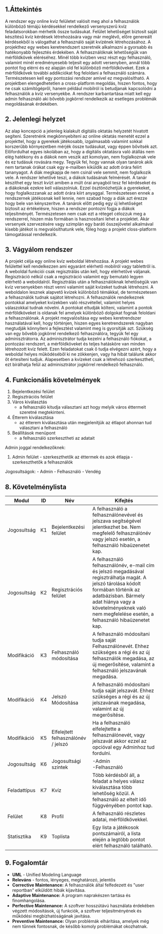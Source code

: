 ## 1.Áttekintés

A rendszer egy online kvíz felületet valósít meg ahol a felhasználók különböző témájú kérdésekkel rendelkező versenyszerű kvíz feladatsorokban mérhetik össze tudásukat. Felület lehetőséget biztosít saját készítésű kvíz kérdések létrehozására vagy már meglévő, előre genereált kérdésekből is válogathat a felhasználó saját kvízének létrehozásához. A projekthez egy webes keretrendszert szeretnék alkalmazni a gyorsabb és hatékonyabb fejlesztés érdekében. A felhasználóknak lehetőségük van mérföldkövek eléréséhez. Minél több kvízben vesz részt egy felhasználó, valamint minél eredményesebb teljesít egy adott versenyben, annál több pontot fog elérni és ez alapján old fel különböző mérföldköveket. Ezek a mérföldkövek további addikciókat fog feloldani a felhasználó számára. Természetesen kell egy pontozási rendszer amivel ez megvalósítható. A projektben elengedhetetlen a cross-platform megoldás, hiszen fontos, hogy ne csak számítógépről, hanem például mobilról is betudjanak kapcsolódni a felhasználók a kvíz versenyekbe. A rendszer karbantartása miatt kell egy admin felhasználó aki bővebb jogkörrel rendelkezik az esetleges problémák megoldásának érdekében.

## 2. Jelenlegi helyzet

 Az alap koncepció a jelenleg kialakult digitális oktatás helyzetét hivatott segíteni. Szeretnénk megkönnyebíteni az online oktatás menetét ezzel a projekttel, hogy a gyerekek játékosabb, izgalmasabb valamint sokkal korszerűbb környezetben mérjék össze tudásukat, vagy éppen bővítsék azt. Előfordulhat egyes iskolában az, hogy a digitális oktatásra való átállás nem elég hatékony és a diákok nem veszik azt komolyan, nem foglalkoznak vele és ez tudásuk rovására megy. Tegyük fel, hogy vannak olyan tanárok akik nem tartanak órákat csak egy e-mailben kiküldik az adott órára felírt tananyagot. A diák megkapja de nem csinál vele semmit, nem foglalkozik vele. A rendszer lehetővé teszi, a diákok tudásának felmérését. A tanár készíthet egy teszt kvízt amiben a múlt órai anyagból tesz fel kérdéseket és a diákoknak ezekre kell válaszolniuk. Ezzel ösztönözhetjük a gyerekeket, hogy foglalkozzanak az adott órára kiírt anyaggal. Természetesen ennek a rendszernek játékosnak kell lennie, nem szabad hogy a diák azt érezze hogy bele van kényszerítve. A tanárok előtt pedig egy új lehetőséget biztosít az értékelésre, hiszen a rendszer pontozni fogja a diákok teljesítményét. Természetesen nem csak ezt a réteget célozzuk meg a rendszerrel, hiszen más formában is hasznosítani lehet a projektet. Akár versenyek szervezésére vagy szimplán egy baráti összejövetel alkalmával kisebb játékot is megvalósíthatunk vele, főleg hogy a projekt closs-platform támogatással rendelkezik.

## 3. Vágyálom rendszer

A projekt célja egy online kvíz weboldal létrehozása. A projekt webes felülettel kell rendelkezzen ami egyaránt elérhető mobilról vagy tablettről is. A weboldal funkciói csak regisztrálás után kell, hogy elérhetővé váljanak. Regisztráció nélkül csak a regisztráció valamint egy bemutató legyen elérhető a weboldalról. Regisztrálás után a felhasználóknak lehetőségük van kvíz versenyekben részt venni valamint saját kvízeket tudnak létrehozni. A weboldalon lesznek alapvető kvízek különböző témákkal, de természetesen a felhasználók tudnak sajátot létrehozni. A felhasználók rendelkeznek pontokkal amelyeket kvízekben való részvétellel, valamint helyes válaszokkal tudnak növelni. A pontokat eltudják költeni, valamint a pontok mérföldköveket is oldanak fel amelyek különböző dolgokat fognak feloldani a felhasználónak. A projekt megvalósítása egy webes keretrendszer használatával kell, hogy történjen, hiszen egyes keretrendszerek nagyban megtudják könnyíteni a fejlesztést valamint meg is gyorsítják azt. Szükség van egy bővebb jogkörrel rendelkező felhasználóra, tegyük fel egy adminisztrátorra. Az adminisztrátor tudja kezelni a felhasználó fiókokat, a pontozási rendszert, a mérföldköveket és teljes hatásköre van minden létrehozott kvíz felett. Ezen feladatokat csak ő tudja elvégezni azért, hogy a weboldal helyes működéséből ki ne zökkenjen, vagy ha hibát találunk akkor őt értesíteni tudjuk. Alapesetben a kvízeket csak a létrehozó szerkesztheti, ezt bírálhatja felül az adminisztrátor jogkörrel rendelkező felhasználó.

## 4. Funkcionális követelmények

1. Bejelentkezési felület
2. Regisztrációs felület
3. Város kiválasztás
    - a felhasználó kitudja választani azt hogy melyik város éttermeit szeretné megtekinteni.
4. Étterem kiválasztása
    - az étterem kiválasztása után megjelenítjük az étlapot ahonnan tud választani a felhasználó
5. Beállítások menüpont
    - a felhasználó szerkesztheti az adatait

Admin joggal rendelkezőknek:
1. Admin felület
        - szerkeszthetők az éttermek és azok étlapja
        - szerkeszthetők a felhasználók

Jogosultságok:
    - Admin
    - Felhasználó
    - Vendég



## 8. Követelménylista

Modul | ID | Név | Kifejtés
--- | --- | --- | ----------------------------------------------------------------------
Jogosultság | K1 | Bejelentkezési felület | A felhasználó a felhasználónevével és jelszava segítségével jelentkezhet be. Nem megfelelő felhasználónév vagy jelszó esetén, a felhasználó hibaüzenetet kap.
Jogosultság | K2 | Regisztrációs felület | A felhasználó felhasználónév, e-mail cím és jelszó megadásával regisztrálhatja magát. A jelszó tárolása kódolt formában történik az adatbázisban. Bármely adat hiánya vagy a követelményeknek való nem megfelelése esetén, a felhasználó hibaüzenetet kap.
Modifikáció | K3 | Felhasználó módosítása | A felhasználó módosítani tudja saját Felhasználónevét. Ehhez szükséges a régi és az új felhasználók megadása, az új megerősítése, valamint a felhasználó jelszavának megadása.
Modifikáció | K4 | Jelszó Módosítása | A felhasználó módosítani tudja saját jelszavát. Ehhez szükséges a régi és az új jelszavának megadása, valamint az új megerősítése.
Modifikáció | K5 | Elfelejtett felhasználónév / jelszó | Ha a felhasználó elfelejtette a felhasználónevét, vagy jelszavát akkor ezzel az opcióval egy Adminhoz tud fordulni.
Jogosultság | K6 | Jogosultsági szintek | -Admin <br> -Felhasználó
Feladattípus | K7 | Kvíz | Több kérdésből áll, a feladat a helyes válasz kiválasztása több lehetőség közül. A felhasználó az eltelt idő függvényében pontot kap.
Felület | K8 | Profil | A felhasználó részletes adatai, mérföldkövekkel.
Statisztika | K9 | Toplista | Egy lista a játékosok pontszámairól, a lista elején a legtöbb pontot elért felhasználó található.

## 9. Fogalomtár

- **UML** - Unified Modeling Language
- **Releváns** - fontos, lényeges, meghatározó, jelentős
- **Corrective Maintenance:** A felhasználók által felfedezett és "user reportban"
elküldött hibák kijavítása.
- **Adaptive Maintenance:** A program naprakészen tartása és finomhangolása.
- **Perfective Maintenance:** A szoftver hosszútávú használata érdekében végzett
módosítások, új funkciók, a szoftver teljesítményének és működési
megbízhatóságának javítása.
- **Preventive Maintenance:** Olyan problémák elhárítása, amelyek még nem
tűnnek fontosnak, de később komoly problémákat okozhatnak.